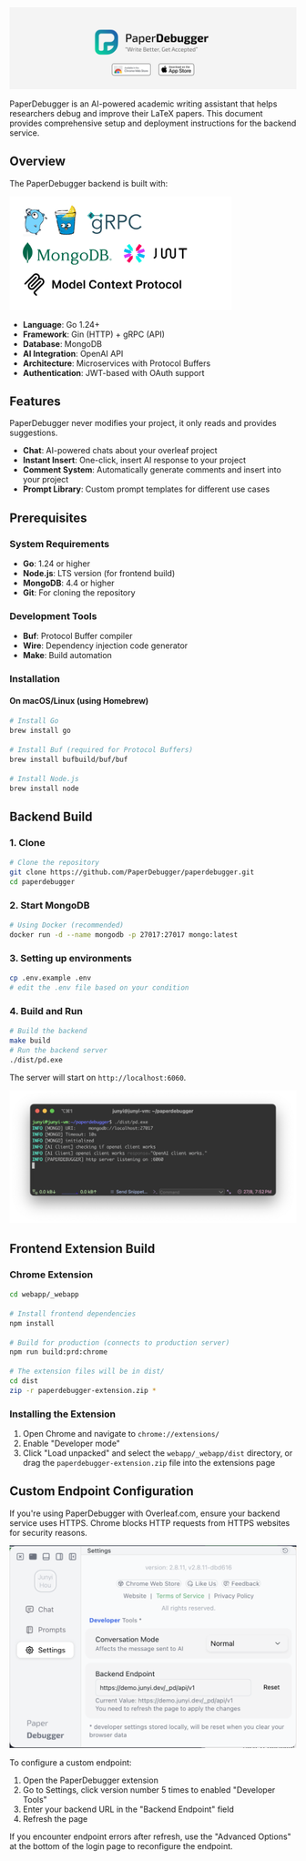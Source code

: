 ![branding](docs/imgs/branding.png)

PaperDebugger is an AI-powered academic writing assistant that helps researchers debug and improve their LaTeX papers. This document provides comprehensive setup and deployment instructions for the backend service.

## Overview
The PaperDebugger backend is built with:

<img src="docs/imgs/stacks.png" style="height: 200px;" />

- **Language**:  Go 1.24+
- **Framework**:  Gin (HTTP) + gRPC (API)
- **Database**: MongoDB
- **AI Integration**: OpenAI API
- **Architecture**: Microservices with Protocol Buffers
- **Authentication**: JWT-based with OAuth support

## Features

PaperDebugger never modifies your project, it only reads and provides suggestions.

- **Chat**: AI-powered chats about your overleaf project
- **Instant Insert**: One-click, insert AI response to your project
- **Comment System**: Automatically generate comments and insert into your project
- **Prompt Library**: Custom prompt templates for different use cases

## Prerequisites

### System Requirements
- **Go**: 1.24 or higher
- **Node.js**: LTS version (for frontend build)
- **MongoDB**: 4.4 or higher
- **Git**: For cloning the repository

### Development Tools
- **Buf**: Protocol Buffer compiler
- **Wire**: Dependency injection code generator
- **Make**: Build automation

### Installation

#### On macOS/Linux (using Homebrew)
```bash
# Install Go
brew install go

# Install Buf (required for Protocol Buffers)
brew install bufbuild/buf/buf

# Install Node.js
brew install node
```

## Backend Build

### 1. Clone
```bash
# Clone the repository
git clone https://github.com/PaperDebugger/paperdebugger.git
cd paperdebugger
```

### 2. Start MongoDB
```bash
# Using Docker (recommended)
docker run -d --name mongodb -p 27017:27017 mongo:latest
```

### 3. Setting up environments

```bash
cp .env.example .env
# edit the .env file based on your condition
```

### 4. Build and Run

```bash
# Build the backend
make build
# Run the backend server
./dist/pd.exe
```

The server will start on `http://localhost:6060`.

![Backend Server Running](./docs/imgs/run.png)


## Frontend Extension Build

### Chrome Extension
```bash
cd webapp/_webapp

# Install frontend dependencies
npm install

# Build for production (connects to production server)
npm run build:prd:chrome

# The extension files will be in dist/
cd dist
zip -r paperdebugger-extension.zip *
```

### Installing the Extension
1. Open Chrome and navigate to `chrome://extensions/`
2. Enable "Developer mode"
3. Click "Load unpacked" and select the `webapp/_webapp/dist` directory, or drag the `paperdebugger-extension.zip` file into the extensions page

## Custom Endpoint Configuration

If you're using PaperDebugger with Overleaf.com, ensure your backend service uses HTTPS. Chrome blocks HTTP requests from HTTPS websites for security reasons.

![Custom Endpoint Configuration](./docs/imgs/custom_endpoint.png)

To configure a custom endpoint:
1. Open the PaperDebugger extension
2. Go to Settings, click version number 5 times to enabled "Developer Tools"
3. Enter your backend URL in the "Backend Endpoint" field
4. Refresh the page

If you encounter endpoint errors after refresh, use the "Advanced Options" at the bottom of the login page to reconfigure the endpoint.
